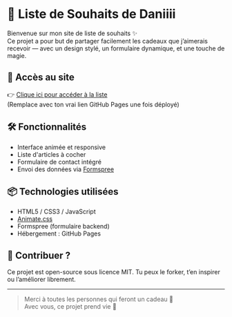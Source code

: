 # 🎁 Liste de Souhaits de Daniiii

Bienvenue sur mon site de liste de souhaits ✨  
Ce projet a pour but de partager facilement les cadeaux que j’aimerais recevoir — avec un design stylé, un formulaire dynamique, et une touche de magie.

## 🔗 Accès au site
👉 [Clique ici pour accéder à la liste](https://ton-user.github.io/liste-souhaits-daniiii/)  
(Remplace avec ton vrai lien GitHub Pages une fois déployé)

## 🛠️ Fonctionnalités
- Interface animée et responsive
- Liste d'articles à cocher
- Formulaire de contact intégré
- Envoi des données via [Formspree](https://formspree.io)

## 📦 Technologies utilisées
- HTML5 / CSS3 / JavaScript
- [Animate.css](https://animate.style/)
- Formspree (formulaire backend)
- Hébergement : GitHub Pages

## 🤝 Contribuer ?
Ce projet est open-source sous licence MIT. Tu peux le forker, t’en inspirer ou l’améliorer librement.

---

> Merci à toutes les personnes qui feront un cadeau 🫶  
> Avec vous, ce projet prend vie 💫

